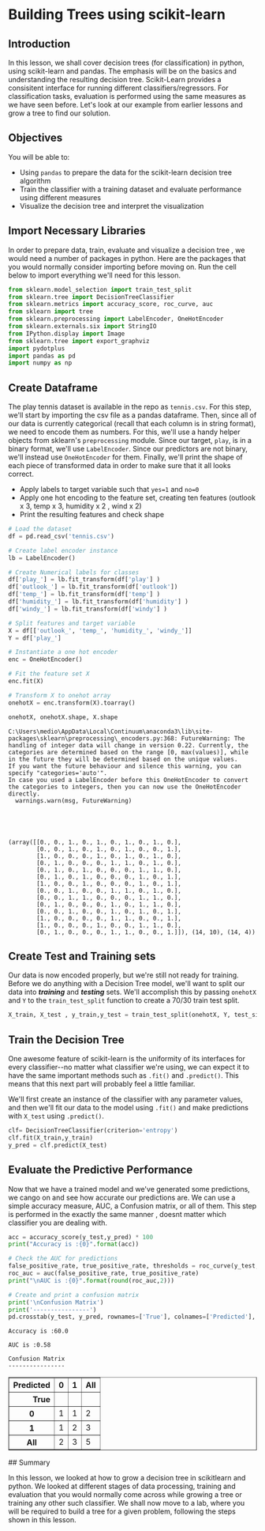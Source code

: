 
# Building Trees using scikit-learn

## Introduction

In this lesson, we shall cover decision trees (for classification) in python, using scikit-learn and pandas. The emphasis will be on the basics and understanding the resulting decision tree. Scikit-Learn provides a consisitent interface for running different classifiers/regressors. For classification tasks, evaluation is performed using the same measures as we have seen before. Let's look at our example from earlier lessons and grow a tree to find our solution. 

## Objectives
You will be able to:

- Using `pandas` to prepare the data for the scikit-learn decision tree algorithm
- Train the classifier with a training dataset and evaluate performance using different measures
- Visualize the decision tree and interpret the visualization

## Import Necessary Libraries

In order to prepare data, train, evaluate and visualize a decision tree , we would need a number of packages in python. Here are the packages that you would normally consider importing before moving on. Run the cell below to import everything we'll need for this lesson. 


```python
from sklearn.model_selection import train_test_split
from sklearn.tree import DecisionTreeClassifier 
from sklearn.metrics import accuracy_score, roc_curve, auc
from sklearn import tree 
from sklearn.preprocessing import LabelEncoder, OneHotEncoder
from sklearn.externals.six import StringIO  
from IPython.display import Image  
from sklearn.tree import export_graphviz
import pydotplus
import pandas as pd 
import numpy as np 
```

## Create Dataframe

The play tennis dataset is available in the repo as `tennis.csv`.  For this step, we'll start by importing the csv file as a pandas dataframe. Then, since all of our data is currently categorical (recall that each column is in string format), we need to encode them as numbers. For this, we'll use a handy helper objects from sklearn's `preprocessing` module. Since our target, `play`, is in a binary format, we'll use `LabelEncoder`. Since our predictors are not binary, we'll instead use `OneHotEncoder` for them. Finally, we'll print the shape of each piece of transformed data in order to make sure that it all looks correct. 
- Apply labels to target variable such that `yes=1` and `no=0`
- Apply one hot encoding to the feature set, creating ten features (outlook x 3, temp x 3, humidity x 2 , wind x 2) 
- Print the resulting features and check shape


```python
# Load the dataset
df = pd.read_csv('tennis.csv') 

# Create label encoder instance
lb = LabelEncoder() 

# Create Numerical labels for classes
df['play_'] = lb.fit_transform(df['play'] ) 
df['outlook_'] = lb.fit_transform(df['outlook']) 
df['temp_'] = lb.fit_transform(df['temp'] ) 
df['humidity_'] = lb.fit_transform(df['humidity'] ) 
df['windy_'] = lb.fit_transform(df['windy'] ) 

# Split features and target variable
X = df[['outlook_', 'temp_', 'humidity_', 'windy_']] 
Y = df['play_']

# Instantiate a one hot encoder
enc = OneHotEncoder()

# Fit the feature set X
enc.fit(X)

# Transform X to onehot array 
onehotX = enc.transform(X).toarray()

onehotX, onehotX.shape, X.shape
```

    C:\Users\medio\AppData\Local\Continuum\anaconda3\lib\site-packages\sklearn\preprocessing\_encoders.py:368: FutureWarning: The handling of integer data will change in version 0.22. Currently, the categories are determined based on the range [0, max(values)], while in the future they will be determined based on the unique values.
    If you want the future behaviour and silence this warning, you can specify "categories='auto'".
    In case you used a LabelEncoder before this OneHotEncoder to convert the categories to integers, then you can now use the OneHotEncoder directly.
      warnings.warn(msg, FutureWarning)
    




    (array([[0., 0., 1., 0., 1., 0., 1., 0., 1., 0.],
            [0., 0., 1., 0., 1., 0., 1., 0., 0., 1.],
            [1., 0., 0., 0., 1., 0., 1., 0., 1., 0.],
            [0., 1., 0., 0., 0., 1., 1., 0., 1., 0.],
            [0., 1., 0., 1., 0., 0., 0., 1., 1., 0.],
            [0., 1., 0., 1., 0., 0., 0., 1., 0., 1.],
            [1., 0., 0., 1., 0., 0., 0., 1., 0., 1.],
            [0., 0., 1., 0., 0., 1., 1., 0., 1., 0.],
            [0., 0., 1., 1., 0., 0., 0., 1., 1., 0.],
            [0., 1., 0., 0., 0., 1., 0., 1., 1., 0.],
            [0., 0., 1., 0., 0., 1., 0., 1., 0., 1.],
            [1., 0., 0., 0., 0., 1., 1., 0., 0., 1.],
            [1., 0., 0., 0., 1., 0., 0., 1., 1., 0.],
            [0., 1., 0., 0., 0., 1., 1., 0., 0., 1.]]), (14, 10), (14, 4))



## Create Test and Training sets

Our data is now encoded properly, but we're still not ready for training. Before we do anything with a Decision Tree model, we'll want to split our data into **_training_** and **_testing_** sets.  We'll accomplish this by passing `onehotX` and `Y` to the `train_test_split` function to create a 70/30 train test split. 


```python
X_train, X_test , y_train,y_test = train_test_split(onehotX, Y, test_size = 0.3, random_state = 42) 
```

## Train the Decision Tree 

One awesome feature of scikit-learn is the uniformity of its interfaces for every classifier--no matter what classifier we're using, we can expect it to have the same important methods such as `.fit()` and `.predict()`. This means that this next part will probably feel a little familiar.

We'll first create an instance of the classifier with any parameter values, and then we'll fit our data to the model using `.fit()` and make predictions with `X_test` using `.predict()`. 


```python
clf= DecisionTreeClassifier(criterion='entropy')
clf.fit(X_train,y_train) 
y_pred = clf.predict(X_test)
```

## Evaluate the Predictive Performance

Now that we have a trained model and we've generated some predictions, we cango on and see how accurate our predictions are. We can use a simple accuracy measure, AUC, a Confusion matrix, or all of them. This step is performed in the exactly the same manner , doesnt matter which  classifier you are dealing with. 


```python
acc = accuracy_score(y_test,y_pred) * 100
print("Accuracy is :{0}".format(acc))

# Check the AUC for predictions
false_positive_rate, true_positive_rate, thresholds = roc_curve(y_test, y_pred)
roc_auc = auc(false_positive_rate, true_positive_rate)
print("\nAUC is :{0}".format(round(roc_auc,2)))

# Create and print a confusion matrix 
print('\nConfusion Matrix')
print('----------------')
pd.crosstab(y_test, y_pred, rownames=['True'], colnames=['Predicted'], margins=True)
```

    Accuracy is :60.0
    
    AUC is :0.58
    
    Confusion Matrix
    ----------------
    




<div>
<style scoped>
    .dataframe tbody tr th:only-of-type {
        vertical-align: middle;
    }

    .dataframe tbody tr th {
        vertical-align: top;
    }

    .dataframe thead th {
        text-align: right;
    }
</style>
<table border="1" class="dataframe">
  <thead>
    <tr style="text-align: right;">
      <th>Predicted</th>
      <th>0</th>
      <th>1</th>
      <th>All</th>
    </tr>
    <tr>
      <th>True</th>
      <th></th>
      <th></th>
      <th></th>
    </tr>
  </thead>
  <tbody>
    <tr>
      <th>0</th>
      <td>1</td>
      <td>1</td>
      <td>2</td>
    </tr>
    <tr>
      <th>1</th>
      <td>1</td>
      <td>2</td>
      <td>3</td>
    </tr>
    <tr>
      <th>All</th>
      <td>2</td>
      <td>3</td>
      <td>5</td>
    </tr>
  </tbody>
</table>
</div>



## Summary 

In this lesson, we looked at how to grow a decision tree in scikitlearn and python. We looked at different stages of data processing, training and evaluation that you would normally come across while growing a tree or training any other such classifier. We shall now move to a lab, where you will be required to build a tree for a given problem, following the steps shown in this lesson. 
